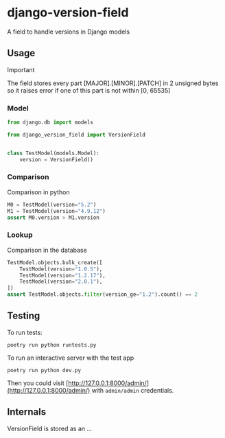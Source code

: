 # django-version-field

A field to handle versions in Django models

## Usage

> [!IMPORTANT]
> The field stores every part [MAJOR].[MINOR].[PATCH] in 2 unsigned bytes so it raises error if one of this part is not within [0, 65535]

### Model

```python
from django.db import models

from django_version_field import VersionField


class TestModel(models.Model):
    version = VersionField()

```

### Comparison

Comparison in python

```python
M0 = TestModel(version="5.2")
M1 = TestModel(version="4.9.12")
assert M0.version > M1.version
```

### Lookup

Comparison in the database

```python
TestModel.objects.bulk_create([
    TestModel(version="1.0.5"),
    TestModel(version="1.2.17"),
    TestModel(version="2.0.1"),
])
assert TestModel.objects.filter(version_ge="1.2").count() == 2
```

## Testing

To run tests:

```shell
poetry run python runtests.py
```

To run an interactive server with the test app

```shell
poetry run python dev.py
```

Then you could visit [http://127.0.0.1:8000/admin/](http://127.0.0.1:8000/admin/) with `admin/admin` credentials.

## Internals

VersionField is stored as an ...
